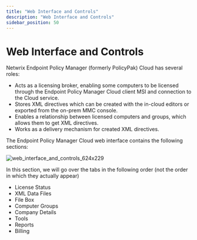 ```yaml
---
title: "Web Interface and Controls"
description: "Web Interface and Controls"
sidebar_position: 50
---
```


# Web Interface and Controls

Netwrix Endpoint Policy Manager (formerly PolicyPak) Cloud has several roles:

- Acts as a licensing broker, enabling some computers to be licensed through the Endpoint Policy
  Manager Cloud client MSI and connection to the Cloud service.
- Stores XML directives which can be created with the in-cloud editors or exported from the on-prem
  MMC console.
- Enables a relationship between licensed computers and groups, which allows them to get XML
  directives.
- Works as a delivery mechanism for created XML directives.

The Endpoint Policy Manager Cloud web interface contains the following sections:

![web_interface_and_controls_624x229](/images/endpointpolicymanager/cloud/interface/web_interface_and_controls_624x229.webp)

In this section, we will go over the tabs in the following order (not the order in which they
actually appear)

- License Status
- XML Data Files
- File Box
- Computer Groups
- Company Details
- Tools
- Reports
- Billing
